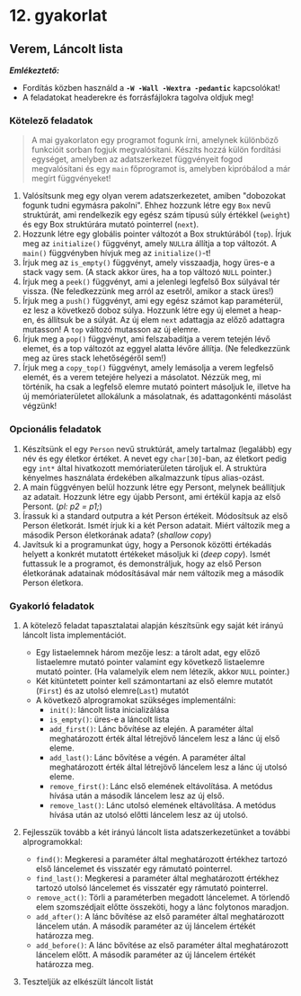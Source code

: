 # 12. gyakorlat

## Verem, Láncolt lista

***Emlékeztető:***
- Fordítás közben használd a **`-W -Wall -Wextra -pedantic`** kapcsolókat!
- A feladatokat headerekre és forrásfájlokra tagolva oldjuk meg!

### Kötelező feladatok
> A mai gyakorlaton egy programot fogunk írni, amelynek különböző funkcióit sorban fogjuk megvalósítani. Készíts hozzá külön fordítási egységet, amelyben az adatszerkezet függvényeit fogod megvalósítani és egy `main` főprogramot is, amelyben kipróbálod a már megírt függvényeket!

1. Valósítsunk meg egy olyan verem adatszerkezetet, amiben "dobozokat fogunk tudni egymásra pakolni". Ehhez hozzunk létre egy `Box` nevű struktúrát, ami rendelkezik egy egész szám típusú súly értékkel (`weight`) és egy Box struktúrára mutató pointerrel (`next`).
2. Hozzunk létre egy globális pointer változót a Box struktúrából (`top`). Írjuk meg az `initialize()` függvényt, amely `NULL`ra állítja a top változót. A `main()` függvényben hívjuk meg az `initialize()`-t!
3. Írjuk meg az `is_empty()` függvényt, amely visszaadja, hogy üres-e a stack vagy sem. (A stack akkor üres, ha a top változó `NULL` pointer.)
4. Írjuk meg a `peek()` függvényt, ami a jelenlegi legfelső Box súlyával tér vissza. (Ne feledkezzünk meg arról az esetről, amikor a stack üres!)
5. Írjuk meg a `push()` függvényt, ami egy egész számot kap paraméterül, ez lesz a következő doboz súlya. Hozzunk létre egy új elemet a heap-en, és állítsuk be a súlyát. Az új elem `next` adattagja az előző adattagra mutasson! A `top` változó mutasson az új elemre.
6. Írjuk meg a `pop()` függvényt, ami felszabadítja a verem tetején lévő elemet, és a top változót az eggyel alatta lévőre állítja. (Ne feledkezzünk meg az üres stack lehetőségéről sem!)
7. Írjuk meg a `copy_top()` függvényt, amely lemásolja a verem legfelső elemét, és a verem tetejére helyezi a másolatot. Nézzük meg, mi történik, ha csak a legfelső elemre mutató pointert másoljuk le, illetve ha új memóriaterületet allokálunk a másolatnak, és adattagonkénti másolást végzünk!

### Opcionális feladatok

1. Készítsünk el egy `Person` nevű struktúrát, amely tartalmaz (legalább) egy név és egy életkor értéket. A nevet egy `char[30]`-ban, az életkort pedig egy `int*` által hivatkozott memóriaterületen tároljuk el. A struktúra kényelmes használata érdekében alkalmazzunk típus alias-ozást.
2. A main függvényen belül hozzunk létre egy Persont, melynek beállítjuk az adatait. Hozzunk létre egy újabb Persont, ami értékül kapja az első Persont. (*pl: p2 = p1;*)
3. Írassuk ki a standard outputra a két Person értékeit. Módosítsuk az első Person életkorát. Ismét írjuk ki a két Person adatait. Miért változik meg a második Person életkorának adata? (*shallow copy*)
4. Javítsuk ki a programunkat úgy, hogy a Personok közötti értékadás helyett a konkrét mutatott értékeket másoljuk ki (*deep copy*). Ismét futtassuk le a programot, és demonstráljuk, hogy az első Person életkorának adatainak módosításával már nem változik meg a második Person életkora.

### Gyakorló feladatok

1. A kötelező feladat tapasztalatai alapján készítsünk egy saját két irányú láncolt lista implementációt.
    - Egy listaelemnek három mezője lesz: a tárolt adat, egy előző listaelemre mutató pointer valamint egy következő listaelemre mutató pointer. (Ha valamelyik elem nem létezik, akkor `NULL` pointer.)
    - Két kitüntetett pointer kell számontartani az első elemre mutatót (`First`) és az utolsó elemre(`Last`) mutatót
    - A következő alprogramokat szükséges implementálni:
        - `init()`: láncolt lista inicializálása
        - `is_empty()`: üres-e a láncolt lista
        - `add_first()`: Lánc bővítése az elején. A paraméter által meghatározott érték által létrejövő láncelem lesz a lánc új első eleme.
        - `add_last()`: Lánc bővítése a végén. A paraméter által meghatározott érték által létrejövő láncelem lesz a lánc új utolsó eleme.
        - `remove_first()`: Lánc első elemének eltávolítása. A metódus hívása után a második láncelem lesz az új első.
        - `remove_last()`: Lánc utolsó elemének eltávolítása. A metódus hívása után az utolsó előtti láncelem lesz az új utolsó.

2. Fejlesszük tovább a két irányú láncolt lista adatszerkezetünket a további alprogramokkal:
    - `find()`: Megkeresi a paraméter által meghatározott értékhez tartozó első láncelemet és visszatér egy rámutató pointerrel.
    - `find_last()`: Megkeresi a paraméter által meghatározott értékhez tartozó utolsó láncelemet és visszatér egy rámutató pointerrel.
    - `remove_act()`: Törli a paraméterben megadott láncelemet. A törlendő elem szomszédjait előtte összeköti, hogy a lánc folytonos maradjon.
    - `add_after()`: A lánc bővítése az első paraméter által meghatározott láncelem után. A második paraméter az új láncelem értékét határozza meg.
    - `add_before()`: A lánc bővítése az első paraméter által meghatározott láncelem előtt. A második paraméter az új láncelem értékét határozza meg.

3. Teszteljük az elkészült láncolt listát
